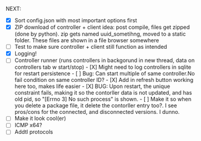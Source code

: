 NEXT:

 - [X] Sort config.json with most important options first
 - [X] ZIP download of controller + client
       idea: post compile, files get zipped (done by python). zip gets named uuid_sometihng, moved to a static folder. These files are shown in a file browser somewhere
 - [ ] Test to make sure controller + client still function as intended
 - [X] Logging!
 - [ ] Controller runner (runs controllers in backgorund in new thread, data on controllers tab w start/stop)
        - [X] Might need to log controllers in sqlite for restart persistence
        - [ ] Bug: Can start multiple of same controller.No fail condition on same controller ID?
        - [X] Add in refresh button working here too, makes life easier
        - [X] BUG: Upon restart, the unique constraint fails, making it so the contorller data is not updated, and has old pid, so "[Errno 3] No such process" is shown.
        - [ ] Make it so when you delete a package file, it delete the contorller entry too?. I see pros/cons for the connected, and disconnected versions. I dunno.
 - [ ] Make it look cool(er)
 - [ ] ICMP x64?
 - [ ] Addtl protocols